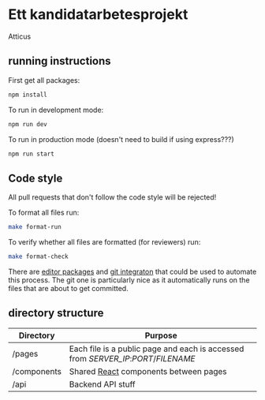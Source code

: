 # Ett kandidatarbetesprojekt
Atticus

## running instructions

First get all packages:
```sh
npm install
```

To run in development mode:
```sh
npm run dev
```

To run in production mode (doesn't need to build if using express???)
```sh
npm run start
```

## Code style

All pull requests that don't follow the code style will be rejected!

To format all files run:
```sh
make format-run
```

To verify whether all files are formatted (for reviewers) run:
```sh
make format-check
```

There are [editor packages](https://prettier.io/docs/en/editors.html) and [git integraton](https://prettier.io/docs/en/precommit.html) that could be used to automate this process. The git one is particularly nice as it automatically runs on the files that are about to get committed.

## directory structure

| Directory   | Purpose                                                                            |
| ---         | ---                                                                                |
| /pages      | Each file is a public page and each is accessed from *SERVER_IP*:*PORT*/*FILENAME* |
| /components | Shared [React](https://reactjs.org/) components between pages                      |
| /api        | Backend API stuff                                                                  |
